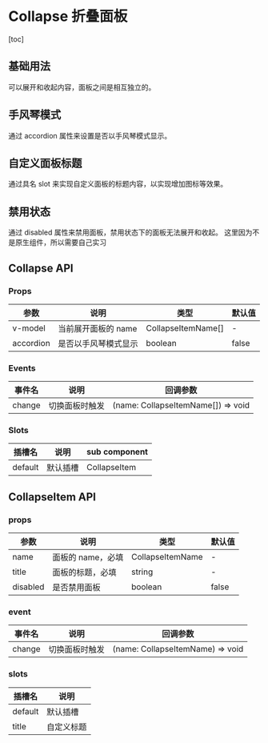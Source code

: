 # Collapse 折叠面板

[toc]

## 基础用法

可以展开和收起内容，面板之间是相互独立的。

## 手风琴模式

通过 accordion 属性来设置是否以手风琴模式显示。

## 自定义面板标题

通过具名 slot 来实现自定义面板的标题内容，以实现增加图标等效果。

## 禁用状态

通过 disabled 属性来禁用面板，禁用状态下的面板无法展开和收起。
这里因为不是原生组件，所以需要自己实习

## Collapse API

### Props

| 参数      | 说明                 | 类型               | 默认值 |
| --------- | -------------------- | ------------------ | ------ |
| v-model   | 当前展开面板的 name  | CollapseItemName[] | -      |
| accordion | 是否以手风琴模式显示 | boolean            | false  |

### Events

| 事件名 | 说明           | 回调参数                           |
| ------ | -------------- | ---------------------------------- |
| change | 切换面板时触发 | (name: CollapseItemName[]) => void |

### Slots

| 插槽名  | 说明     | sub component |
| ------- | -------- | ------------- |
| default | 默认插槽 | CollapseItem  |

## CollapseItem API

### props

| 参数     | 说明              | 类型             | 默认值 |
| -------- | ----------------- | ---------------- | ------ |
| name     | 面板的 name，必填 | CollapseItemName | -      |
| title    | 面板的标题，必填  | string           | -      |
| disabled | 是否禁用面板      | boolean          | false  |

### event

| 事件名 | 说明           | 回调参数                         |
| ------ | -------------- | -------------------------------- |
| change | 切换面板时触发 | (name: CollapseItemName) => void |

### slots

| 插槽名  | 说明       |
| ------- | ---------- |
| default | 默认插槽   |
| title   | 自定义标题 |
